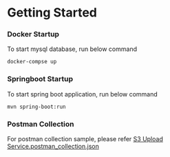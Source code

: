 # Getting Started

### Docker Startup

To start mysql database, run below command
```shell
docker-compse up
```

### Springboot Startup

To start spring boot application, run below command
```shell
mvn spring-boot:run
```

### Postman Collection
For postman collection sample, please refer [S3 Upload Service.postman_collection.json](S3%20Upload%20Service.postman_collection.json)